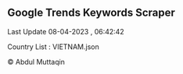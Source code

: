 

## Google Trends Keywords Scraper 
 
Last Update 08-04-2023 , 06:42:42

Country List :
VIETNAM.json



© Abdul Muttaqin 
